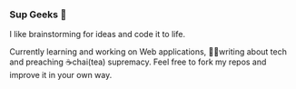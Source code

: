 ### Sup Geeks 👋

I like brainstorming for ideas and code it to life. 

Currently learning and working on Web applications, ✍🏽writing about tech and preaching ☕chai(tea) supremacy. Feel free to fork my repos and improve it in your own way. 
